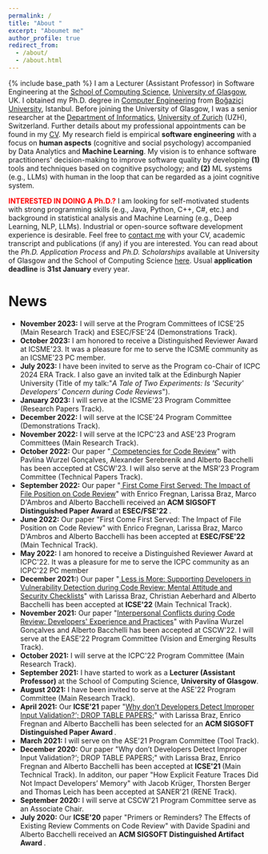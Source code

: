 ```yaml
---
permalink: /
title: "About "
excerpt: "Aboumet me"
author_profile: true
redirect_from: 
  - /about/
  - /about.html
---
```

{% include base_path %}
I am a Lecturer (Assistant Professor) in Software Engineering at the <a href="https://www.gla.ac.uk/schools/computing/">School of Computing Science</a>, <a href="https://www.gla.ac.uk">University of Glasgow</a>, UK. I obtained my Ph.D. degree in <a href="https://www.cmpe.boun.edu.tr/">Computer Engineering</a> from  <a href="http://www.boun.edu.tr/en_US">Bo&#287;azi&ccedil;i University</a>, Istanbul. Before joining the University of Glasgow, I was a senior researcher at the <a href="https://www.ifi.uzh.ch/en.html">Department of Informatics</a>, <a href="https://www.uzh.ch/en.html">University of Zurich</a> (UZH), Switzerland. Further details about my professional appointments can be found in my <a href="https://gulcalikli.github.io/files/CV_Gul_Calikli.pdf">CV</a>. My research field is empirical <b>software engineering</b> with a focus on <b>human aspects</b> (cognitive and social psychology) accompanied by Data Analytics and <b>Machine Learning</b>. My vision is to enhance software practitioners' decision-making to improve software quality by developing <b>(1)</b> tools and techniques based on cognitive psychology; and <b>(2)</b> ML systems (e.g., LLMs) with human in the loop that can be regarded as a joint cognitive system.
<p><b style="color:red;">INTERESTED IN DOING A Ph.D.?</b> I am looking for self-motivated students with strong programming skills (e.g., Java, Python, C++, C#, etc.) and background in statistical analysis and Machine Learning (e.g., Deep Learning, NLP, LLMs). Industrial or open-source software development experience is desirable. Feel free to <a href="mailto:handangul.calikli@glasgow.ac.uk">contact me</a> with your CV, academic transcript and publications (if any) if you are interested. You can read about the <i>Ph.D. Application Process</i> and <i>Ph.D. Scholarships</i> available at University of Glasgow and the School of Computing Science <a href="https://www.gla.ac.uk/schools/computing/postgraduateresearch/prospectivestudents/">here</a>. Usual <b>application deadline</b> is <b>31st January</b> every year.</p>

News
======
<ul>

<li><b>November 2023:</b> I will serve at the Program Committees of ICSE'25 (Main Research Track) and ESEC/FSE'24 (Demonstrations Track).</li>
  
<li><b>October 2023:</b>  I am honored to receive a Distinguished Reviewer Award at ICSME'23. It was a pleasure for me to serve the ICSME community as an ICSME'23 PC member.</li> 

<li><b>July 2023:</b>  I have been invited to serve as the Program co-Chair of ICPC 2024 ERA Track. I also gave an invited talk at the Edinburgh Napier University (Title of my talk:"<i>A Tale of Two Experiments: Is 'Security' Developers’ Concern during Code Reviews</i>").</li> 

<li><b>January 2023:</b> I will serve at the ICSME'23 Program Committee (Research Papers Track).</li> 

<li><b>December 2022:</b> I will serve at the ICSE'24 Program Committee (Demonstrations Track).</li>

<li><b>November 2022:</b> I will serve at the  ICPC'23 and ASE'23 Program Committees (Main Research Track).</li>  

<li><b>October 2022:</b> Our paper "<a href="https://eprints.gla.ac.uk/281901/1/281901.pdf"> Competencies for Code Review</a>" with Pavl&iacute;na Wurzel Gon&ccedil;alves, Alexander Serebrenik and Alberto Bacchelli has been accepted at CSCW'23. I will also serve at the MSR'23 Program Committee (Technical Papers Track).</li>  
  
<li><b>September 2022:</b> Our paper "<a href="https://arxiv.org/pdf/2208.04259.pdf"> First Come First Served: The Impact of File Position on Code Review</a>" with Enrico Fregnan, Larissa Braz, Marco D'Ambros and Alberto Bacchelli received an <b> ACM SIGSOFT Distinguished Paper Award </b> at <b> ESEC/FSE'22 </b>.</li>  

<li><b>June 2022:</b> Our paper "First Come First Served: The Impact of File Position on Code Review" with Enrico Fregnan, Larissa Braz, Marco D'Ambros and Alberto Bacchelli has been accepted at <b> ESEC/FSE'22 </b> (Main Technical Track).</li>
  
<li><b>May 2022:</b> I am honored to receive a Distinguished Reviewer Award at ICPC'22. It was a pleasure for me to serve the ICPC community as an ICPC'22 PC member</li>
  
<li><b>December 2021:</b>) Our paper "<a href="https://arxiv.org/pdf/2202.04586.pdf"> Less is More: Supporting Developers in Vulnerability Detection during Code Review: Mental Attitude and Security Checklists</a>" with Larissa Braz, Christian Aeberhard  and Alberto Bacchelli has been accepted at <b> ICSE'22 </b> (Main Technical Track).</li> 
  
<li><b>November 2021:</b> Our paper "<a href="https://arxiv.org/pdf/2201.05425.pdf">Interpersonal Conflicts during Code Review: Developers' Experience and Practices</a>" with Pavl&iacute;na Wurzel Gon&ccedil;alves and Alberto Bacchelli has been accepted at CSCW'22. I will serve at the EASE'22 Program Committee (Vision and Emerging Results Track).</li> 
  
<li><b>October 2021:</b> I will serve at the ICPC'22 Program Committee (Main Research Track).</li>  

<li><b>September 2021:</b> I have started to work as a <b>Lecturer (Assistant Professor)</b> at the School of Computing Science, <b>University of Glasgow</b>.</li>  

<li><b>August 2021:</b> I have been invited to serve at the ASE'22 Program Committee (Main Research Track).</li>

<li><b>April 2021:</b> Our <b>ICSE'21</b> paper "<a href="https://arxiv.org/abs/2102.06251">Why don’t Developers Detect Improper Input Validation?‘; DROP TABLE PAPERS;</a>" with Larissa Braz, Enrico Fregnan and Alberto Bacchelli has been selected for an <b> ACM SIGSOFT Distinguished Paper Award </b>.</li>
  
<li><b>March 2021:</b> I will serve on the ASE'21 Program Committee (Tool Track).</li>

<li><b>December 2020:</b> Our paper "Why don’t Developers Detect Improper Input Validation?‘; DROP TABLE PAPERS;" with Larissa Braz, Enrico Fregnan and Alberto Bacchelli has been accepted at <b> ICSE'21 </b> (Main Technical Track). In additon, our paper "How Explicit Feature Traces Did Not Impact Developers’ Memory" with Jacob Kr&uuml;ger, Thorsten Berger and Thomas Leich has been accepted at SANER'21 (RENE Track).</li>

<li><b>September 2020:</b> I will serve at CSCW'21 Program Committee serve as an Associate Chair.</li>

<li><b>July 2020:</b> Our <b>ICSE'20</b> paper "Primers or Reminders? The Effects of Existing Review Comments on Code Review" with Davide Spadini and Alberto Bacchelli received an <b> ACM SIGSOFT Distinguished Artifact Award </b> .</li>

</ul>
